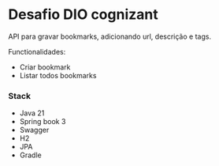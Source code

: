 # Desafio DIO cognizant  

API para gravar bookmarks, adicionando url, descrição e tags. 

Functionalidades:
- Criar bookmark
- Listar todos bookmarks

### Stack   

- Java 21
- Spring book 3
- Swagger
- H2
- JPA
- Gradle
